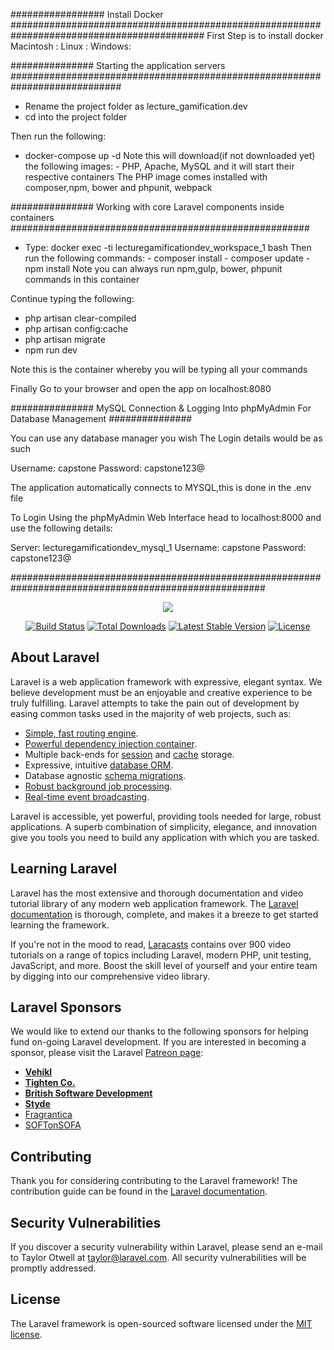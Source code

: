 

################# Install Docker ###########################################################################################
 First Step is to install docker
 Macintosh :
 Linux :
 Windows:

############### Starting the application servers ############################################################################
   - Rename the project folder as lecture_gamification.dev
   - cd into the project folder
   
   Then run the following:
   - docker-compose up -d
   Note this will download(if not downloaded yet) the following images:
    - PHP, Apache, MySQL
    and it will start their respective containers
    The PHP image comes installed with composer,npm, bower and phpunit, webpack

############### Working with core Laravel components inside containers ######################################################

   - Type: docker exec -ti lecturegamificationdev_workspace_1 bash
    Then run the following commands:
    - composer install
    - composer update
    - npm install
    Note you can always run npm,gulp, bower, phpunit commands in this container

  Continue typing the following:
 - php artisan clear-compiled
 - php artisan config:cache
 - php artisan migrate
 - npm run dev

Note this is the container whereby you will be typing all your commands

 Finally
 Go to your browser and open the app on localhost:8080
 
############### MySQL Connection & Logging Into phpMyAdmin For Database Management ###############

You can use any database manager you wish 
The Login details would be as such

Username: capstone
Password: capstone123@

The application automatically connects to MYSQL,this is done in the .env file

To Login Using the phpMyAdmin Web Interface head to localhost:8000 and use the following details:

Server: lecturegamificationdev_mysql_1
Username: capstone
Password: capstone123@

######################################################################################################

<p align="center"><img src="https://laravel.com/assets/img/components/logo-laravel.svg"></p>

<p align="center">
<a href="https://travis-ci.org/laravel/framework"><img src="https://travis-ci.org/laravel/framework.svg" alt="Build Status"></a>
<a href="https://packagist.org/packages/laravel/framework"><img src="https://poser.pugx.org/laravel/framework/d/total.svg" alt="Total Downloads"></a>
<a href="https://packagist.org/packages/laravel/framework"><img src="https://poser.pugx.org/laravel/framework/v/stable.svg" alt="Latest Stable Version"></a>
<a href="https://packagist.org/packages/laravel/framework"><img src="https://poser.pugx.org/laravel/framework/license.svg" alt="License"></a>
</p>

## About Laravel

Laravel is a web application framework with expressive, elegant syntax. We believe development must be an enjoyable and creative experience to be truly fulfilling. Laravel attempts to take the pain out of development by easing common tasks used in the majority of web projects, such as:

- [Simple, fast routing engine](https://laravel.com/docs/routing).
- [Powerful dependency injection container](https://laravel.com/docs/container).
- Multiple back-ends for [session](https://laravel.com/docs/session) and [cache](https://laravel.com/docs/cache) storage.
- Expressive, intuitive [database ORM](https://laravel.com/docs/eloquent).
- Database agnostic [schema migrations](https://laravel.com/docs/migrations).
- [Robust background job processing](https://laravel.com/docs/queues).
- [Real-time event broadcasting](https://laravel.com/docs/broadcasting).

Laravel is accessible, yet powerful, providing tools needed for large, robust applications. A superb combination of simplicity, elegance, and innovation give you tools you need to build any application with which you are tasked.

## Learning Laravel

Laravel has the most extensive and thorough documentation and video tutorial library of any modern web application framework. The [Laravel documentation](https://laravel.com/docs) is thorough, complete, and makes it a breeze to get started learning the framework.

If you're not in the mood to read, [Laracasts](https://laracasts.com) contains over 900 video tutorials on a range of topics including Laravel, modern PHP, unit testing, JavaScript, and more. Boost the skill level of yourself and your entire team by digging into our comprehensive video library.

## Laravel Sponsors

We would like to extend our thanks to the following sponsors for helping fund on-going Laravel development. If you are interested in becoming a sponsor, please visit the Laravel [Patreon page](http://patreon.com/taylorotwell):

- **[Vehikl](http://vehikl.com)**
- **[Tighten Co.](https://tighten.co)**
- **[British Software Development](https://www.britishsoftware.co)**
- **[Styde](https://styde.net)**
- [Fragrantica](https://www.fragrantica.com)
- [SOFTonSOFA](https://softonsofa.com/)

## Contributing

Thank you for considering contributing to the Laravel framework! The contribution guide can be found in the [Laravel documentation](http://laravel.com/docs/contributions).

## Security Vulnerabilities

If you discover a security vulnerability within Laravel, please send an e-mail to Taylor Otwell at taylor@laravel.com. All security vulnerabilities will be promptly addressed.

## License

The Laravel framework is open-sourced software licensed under the [MIT license](http://opensource.org/licenses/MIT).
